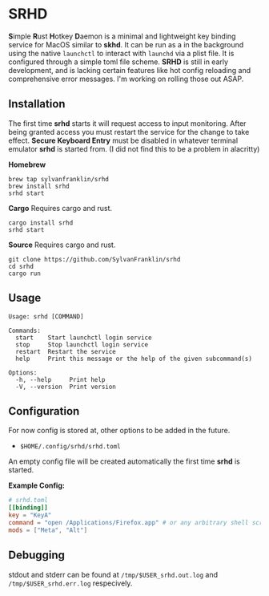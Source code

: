 # SRHD
**S**imple **R**ust **H**otkey **D**aemon is a minimal and lightweight key binding service for MacOS similar to **skhd**. It can be run as a in the background using the native `launchctl` to interact with `launchd` via a plist file. It is configured through a simple toml file scheme. **SRHD** is still in early development, and is lacking certain features like hot config reloading and comprehensive error messages. I'm working on rolling those out ASAP.  

## Installation 
The first time **srhd** starts it will request access to input monitoring.
After being granted access you must restart the service for the change to take
effect. __Secure Keyboard Entry__ must be disabled in whatever terminal
emulator **srhd** is started from. (I did not find this to be a problem in alacritty)

**Homebrew**
```
brew tap sylvanfranklin/srhd 
brew install srhd
srhd start
```

**Cargo**
Requires cargo and rust.    
```
cargo install srhd
srhd start
```

**Source** 
Requires cargo and rust.    
```
git clone https://github.com/SylvanFranklin/srhd
cd srhd 
cargo run 
```

## Usage

```
Usage: srhd [COMMAND]

Commands:
  start    Start launchctl login service
  stop     Stop launchctl login service
  restart  Restart the service
  help     Print this message or the help of the given subcommand(s)

Options:
  -h, --help     Print help
  -V, --version  Print version
```

## Configuration
For now config is stored at, other options to be added in the future.
- `$HOME/.config/srhd/srhd.toml`

An empty config file will be created automatically the first time **srhd** is started.

**Example Config:** 
```toml
# srhd.toml
[[binding]]
key = "KeyA"
command = "open /Applications/Firefox.app" # or any arbitrary shell script
mods = ["Meta", "Alt"]
```

## Debugging
stdout and stderr can be found at `/tmp/$USER_srhd.out.log` and
`/tmp/$USER_srhd.err.log` respecively.
